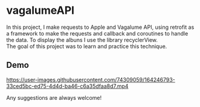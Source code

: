 # vagalumeAPI
In this project, I make requests to Apple and Vagalume API, using retrofit as a framework to make the requests and callback and coroutines to handle the data. To display the albuns I use the library recyclerView.  
The goal of this project was to learn and practice this technique.

## Demo

https://user-images.githubusercontent.com/74309059/164246793-33ced5bc-ed75-4d4d-ba46-c6a35dfaa8d7.mp4

Any suggestions are always welcome!
